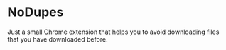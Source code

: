 # NoDupes
Just a small Chrome extension that helps you to avoid downloading files that you have downloaded before. 